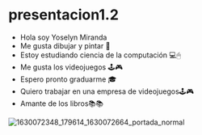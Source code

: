 # presentacion1.2
- Hola soy Yoselyn Miranda
- Me gusta dibujar y pintar 🎨
- Estoy estudiando ciencia de la computación 💻🖱
- Me gusta los videojuegos 🕹🎮
- Espero pronto graduarme 🎓
- Quiero trabajar en una empresa de videojuegos🕹🎮 
 - Amante de los libros📚📚 
 
![1630072348_179614_1630072664_portada_normal](https://user-images.githubusercontent.com/91152700/134537955-f4edbc00-1f04-4842-91a4-d194babc9954.jpg)
